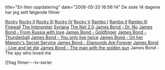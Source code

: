 title="En liten oppdatering"
date="2006-05-20 16:56:14"
De siste 14 dagene har jeg sett følgende filmer

<a href="http://imdb.com/title/tt0075148/">Rocky</a>
<a href="http://imdb.com/title/tt0079817/">Rocky II</a>
<a href="http://imdb.com/title/tt0084602/">Rocky III</a>
<a href="http://imdb.com/title/tt0089927/">Rocky IV</a>
<a href="http://imdb.com/title/tt0100507/">Rocky V</a>
<a href="http://imdb.com/title/tt0083944/">Rambo I</a>
<a href="http://imdb.com/title/tt0089880/">Rambo II</a>
<a href="http://imdb.com/title/tt0095956/">Rambo III</a>
<a href="http://imdb.com/title/tt0408345/">Firewall</a>
<a href="http://imdb.com/title/tt0373926/">The Interpreter</a>
<a href="http://imdb.com/title/tt0365737/">Syriana</a>
<a href="http://imdb.com/title/tt0449077/">The Net 2.0</a>
<a href="http://imdb.com/title/tt0055928/">James Bond - Dr. No</a>
<a href="http://imdb.com/title/tt0057076/">James Bond - From Russia with love</a>
<a href="http://imdb.com/title/tt0058150/">James Bond - Goldfinger</a>
<a href="http://imdb.com/title/tt0059800/">James Bond - Thunderball</a>
<a href="http://imdb.com/title/tt0062512/">James Bond - You only live twice</a>
<a href="http://imdb.com/title/tt0064757/">James Bond - On her Majesty's Secret Service</a>
<a href="http://imdb.com/title/tt0066995/">James Bond - Diamonds Are Forever</a>
<a href="http://imdb.com/title/tt0070328/">James Bond - Live and let die</a>
<a href="http://imdb.com/title/tt0071807/">James Bond - The man with the golden gun</a>
James Bond - The spy who loved me

[[!tag  filmer---tv-serier
